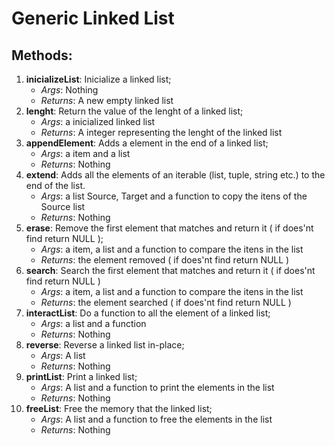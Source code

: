 # Generic Linked List
## Methods:
1) **inicializeList**: Inicialize a linked list;
    - *Args*: Nothing
    - *Returns*: A new empty linked list
2) **lenght**: Return the value of the lenght of a linked list;
    - *Args*: a inicialized linked list
    - *Returns*: A integer representing the lenght of the linked list
3) **appendElement**: Adds a element in the end of a linked list;
    - *Args*: a item and a list
    - *Returns*: Nothing
4) **extend**: Adds all the elements of an iterable (list, tuple, string etc.) to the end of the list.
    - *Args*: a list Source, Target and a function to copy the itens of the Source list
    - *Returns*: Nothing
5) **erase**: Remove the first element that matches and return it ( if does'nt find return NULL );
    - *Args*: a item, a list and a function to compare the itens in the list
    - *Returns*: the element removed ( if does'nt find return NULL )
6) **search**: Search the first element that matches and return it ( if does'nt find return NULL )
    - *Args*: a item, a list and a function to compare the itens in the list
    - *Returns*:  the element searched ( if does'nt find return NULL )
7) **interactList**: Do a function to all the element of a linked list;
    - *Args*: a list and a function
    - *Returns*: Nothing
8) **reverse**: Reverse a linked list in-place;
    - *Args*: A list
    - *Returns*: Nothing
9) **printList**: Print a linked list;
    - *Args*: A list and a function to print the elements in the list
    - *Returns*: Nothing
10) **freeList**: Free the memory that the linked list;
    - *Args*: A list and a function to free the elements in the list
    - *Returns*: Nothing